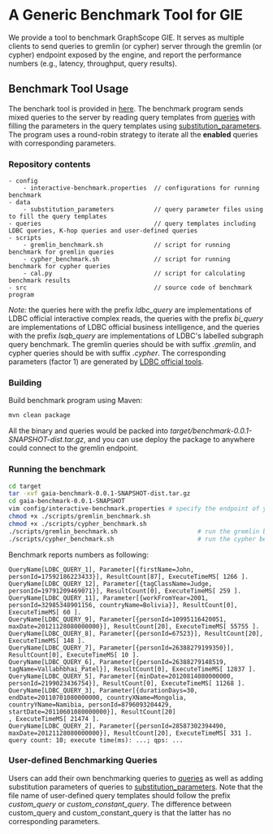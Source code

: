 # A Generic Benchmark Tool for GIE

We provide a tool to benchmark GraphScope GIE. It serves as multiple clients to send 
queries to gremlin (or cypher) server through the gremlin (or cypher) endpoint exposed by the engine, and report the performance numbers 
(e.g., latency, throughput, query results).

## Benchmark Tool Usage

The benchark tool is provided in [here](https://github.com/alibaba/GraphScope/tree/main/interactive_engine/benchmark).
The benchmark program sends mixed queries to the server by reading query templates from [queries](https://github.com/alibaba/GraphScope/tree/main/interactive_engine/benchmark/queries) with filling the parameters in the query templates using [substitution_parameters](https://github.com/alibaba/GraphScope/tree/main/interactive_engine/benchmark/data/substitution_parameters). 
The program uses a round-robin strategy to iterate all the **enabled** queries with corresponding parameters.

### Repository contents
```
- config                                
    - interactive-benchmark.properties  // configurations for running benchmark
- data
    - substitution_parameters           // query parameter files using to fill the query templates
- queries                               // query templates including LDBC queries, K-hop queries and user-defined queries
- scripts
    - gremlin_benchmark.sh              // script for running benchmark for gremlin queries
    - cypher_benchmark.sh               // script for running benchmark for cypher queries
    - cal.py                            // script for calculating benchmark results
- src                                   // source code of benchmark program
```
_Note:_ the queries here with the prefix _ldbc_query_ are implementations of LDBC official interactive complex reads,
the queries with the prefix _bi_query_ are implementations of LDBC official business intelligence,
and the queries with the prefix _lsqb_query_ are implementations of LDBC's labelled subgraph query benchmark.
The gremlin queries should be with suffix _.gremlin_, and cypher queries should be with suffix _.cypher_.
The corresponding parameters (factor 1) are generated by [LDBC official tools](http://github.com/ldbc/ldbc_snb_datagen).

### Building

Build benchmark program using Maven:
```bash
mvn clean package
```
All the binary and queries would be packed into _target/benchmark-0.0.1-SNAPSHOT-dist.tar.gz_, 
and you can use deploy the package to anywhere could connect to the gremlin endpoint. 

### Running the benchmark

```bash
cd target
tar -xvf gaia-benchmark-0.0.1-SNAPSHOT-dist.tar.gz
cd gaia-benchmark-0.0.1-SNAPSHOT
vim config/interactive-benchmark.properties # specify the endpoint of your server and modify running configurations
chmod +x ./scripts/gremlin_benchmark.sh 
chmod +x ./scripts/cypher_benchmark.sh
./scripts/gremlin_benchmark.sh                      # run the gremlin benchmark program
./scripts/cypher_benchmark.sh                       # run the cypher benchmark program
```

Benchmark reports numbers as following:
```
QueryName[LDBC_QUERY_1], Parameter[{firstName=John, personId=17592186223433}], ResultCount[87], ExecuteTimeMS[ 1266 ].
QueryName[LDBC_QUERY_12], Parameter[{tagClassName=Judge, personId=19791209469071}], ResultCount[0], ExecuteTimeMS[ 259 ].
QueryName[LDBC_QUERY_11], Parameter[{workFromYear=2001, personId=32985348901156, countryName=Bolivia}], ResultCount[0], ExecuteTimeMS[ 60 ].
QueryName[LDBC_QUERY_9], Parameter[{personId=10995116420051, maxDate=20121128080000000}], ResultCount[20], ExecuteTimeMS[ 55755 ].
QueryName[LDBC_QUERY_8], Parameter[{personId=67523}], ResultCount[20], ExecuteTimeMS[ 148 ].
QueryName[LDBC_QUERY_7], Parameter[{personId=26388279199350}], ResultCount[0], ExecuteTimeMS[ 10 ].
QueryName[LDBC_QUERY_6], Parameter[{personId=26388279148519, tagName=Vallabhbhai_Patel}], ResultCount[0], ExecuteTimeMS[ 12837 ].
QueryName[LDBC_QUERY_5], Parameter[{minDate=20120814080000000, personId=2199023436754}], ResultCount[0], ExecuteTimeMS[ 11268 ].
QueryName[LDBC_QUERY_3], Parameter[{durationDays=30, endDate=20110701080000000, countryXName=Mongolia, countryYName=Namibia, personId=8796093204429, startDate=20110601080000000}], ResultCount[20]
, ExecuteTimeMS[ 21474 ].
QueryName[LDBC_QUERY_2], Parameter[{personId=28587302394490, maxDate=20121128080000000}], ResultCount[20], ExecuteTimeMS[ 331 ].
query count: 10; execute time(ms): ...; qps: ...
```

### User-defined Benchmarking Queries
Users can add their own benchmarking queries to [queries](https://github.com/alibaba/GraphScope/tree/main/interactive_engine/benchmark/queries) as well as adding substitution parameters of queries to [substitution_parameters](https://github.com/alibaba/GraphScope/tree/main/interactive_engine/benchmark/data/substitution_parameters).
Note that the file name of user-defined query templates should follow the prefix _custom_query_ or _custom_constant_query_. The difference between custom_query and custom_constant_query is that the latter has no corresponding parameters.
